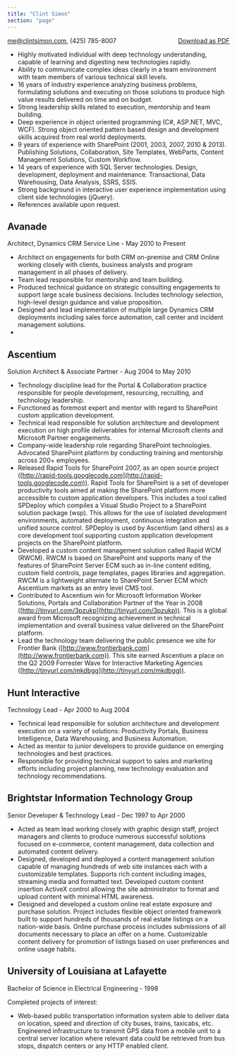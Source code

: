 ```yaml
---
title: "Clint Simon"
section: "page"
---
```



<div style="float: right"><a href="http://pdfmyurl.com?url=clintsimon.me/resume&amp;--filename=Clint%20Simon%20Resume.pdf">Download as PDF</a></div>

[me@clintsimon.com](mailto:me@clintsimon.com), (425) 785-8007

* Highly motivated individual with deep technology understanding, capable of learning and digesting new technologies rapidly.
* Ability to communicate complex ideas clearly in a team environment with team members of various technical skill levels.
* 16 years of industry experience analyzing business problems, formulating solutions and executing on those solutions to produce high value results delivered on time and on budget.
* Strong leadership skills related to execution, mentorship and team building.
* Deep experience in object oriented programming (C#, ASP.NET, MVC, WCF). Strong object oriented pattern based design and development skills acquired from real world deployments.
* 9 years of experience with SharePoint (2001, 2003, 2007, 2010 & 2013). Publishing Solutions, Collaboration, Site Templates, WebParts, Content Management Solutions, Custom Workflow.
* 14 years of experience with SQL Server technologies. Design, development, deployment and maintenance. Transactional, Data Warehousing, Data Analysis, SSRS, SSIS.
* Strong background in interactive user experience implementation using client side technologies (jQuery).
* References available upon request.

## Avanade
Architect, Dynamics CRM Service Line - May 2010 to Present

* Architect on engagements for both CRM on-premise and CRM Online working closely with clients, business analysts and program management in all phases of delivery.
* Team lead responsible for mentorship and team building.
* Produced technical guidance on strategic consulting engagements to support large scale business decisions. Includes technology selection, high-level design guidance and value proposition.
* Designed and lead implementation of multiple large Dynamics CRM deployments including sales force automation, call center and incident management solutions.
* 


## Ascentium
Solution Architect & Associate Partner - Aug 2004 to May 2010

* Technology discipline lead for the Portal & Collaboration practice responsible for people development, resourcing, recruiting, and technology leadership.
* Functioned as foremost expert and mentor with regard to SharePoint custom application development.
* Technical lead responsible for solution architecture and development execution on high profile deliverables for internal Microsoft clients and Microsoft Partner engagements.
* Company-wide leadership role regarding SharePoint technologies. Advocated SharePoint platform by conducting training and mentorship across 200+ employees.
* Released Rapid Tools for SharePoint 2007, as an open source project ([http://rapid-tools.googlecode.com](http://rapid-tools.googlecode.com)). Rapid Tools for SharePoint is a set of developer productivity tools aimed at making the SharePoint platform more accessible to custom application developers. This includes a tool called SPDeploy which compiles a Visual Studio Project to a SharePoint solution package (wsp). This allows for the use of isolated development environments, automated deployment, continuous integration and unified source control. SPDeploy is used by Ascentium (and others) as a core development tool supporting custom application development projects on the SharePoint platform.
* Developed a custom content management solution called Rapid WCM (RWCM).  RWCM is based on SharePoint and supports many of the features of SharePoint Server ECM such as in-line content editing, custom field controls, page templates, pages libraries and aggregation. RWCM is a lightweight alternate to SharePoint Server ECM which Ascentium markets as an entry level CMS tool.
* Contributed to Ascentium win for Microsoft Information Worker Solutions, Portals and Collaboration Partner of the Year in 2008 ([http://tinyurl.com/3pzukp](http://tinyurl.com/3pzukp)). This is a global award from Microsoft recognizing achievement in technical implementation and overall business value delivered on the SharePoint platform.
* Lead the technology team delivering the public presence we site for Frontier Bank ([http://www.frontierbank.com](http://www.frontierbank.com)). This site earned Ascentium a place on the Q2 2009 Forrester Wave for Interactive Marketing Agencies ([http://tinyurl.com/mkdbgg](http://tinyurl.com/mkdbgg)).


## Hunt Interactive
Technology Lead - Apr 2000 to Aug 2004

* Technical lead responsible for solution architecture and development execution on a variety of solutions: Productivity Portals, Business Intelligence, Data Warehousing, and Business Automation.
* Acted as mentor to junior developers to provide guidance on emerging technologies and best practices.
* Responsible for providing technical support to sales and marketing efforts including project planning, new technology evaluation and technology recommendations.

## Brightstar Information Technology Group
Senior Developer & Technology Lead - Dec 1997 to Apr 2000

* Acted as team lead working closely with graphic design staff, project managers and clients to produce numerous successful solutions focused on e-commerce, content management, data collection and automated content delivery.
* Designed, developed and deployed a content management solution capable of managing hundreds of web site instances each with a customizable templates. Supports rich content including images, streaming media and formatted text. Developed custom content insertion ActiveX control allowing the site administrator to format and upload content with minimal HTML awareness.
* Designed and developed a custom online real estate exposure and purchase solution. Project includes flexible object oriented framework built to support hundreds of thousands of real estate listings on a nation-wide basis. Online purchase process includes submissions of all documents necessary to place an offer on a home. Customizable content delivery for promotion of listings based on user preferences and online usage habits. 


## University of Louisiana at Lafayette
Bachelor of Science in Electrical Engineering - 1998

Completed projects of interest:

* Web-based public transportation information system able to deliver data on location, speed and direction of city buses, trains, taxicabs, etc. Engineered infrastructure to transmit GPS data from a mobile unit to a central server location where relevant data could be retrieved from bus stops, dispatch centers or any HTTP enabled client.
